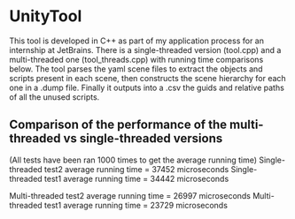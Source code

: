 # UnityTool
  This tool is developed in C++ as part of my application process for an internship at JetBrains. There is a single-threaded version (tool.cpp) and a multi-threaded one (tool_threads.cpp) with running time comparisons below.
  The tool parses the yaml scene files to extract the objects and scripts present in each scene, then constructs the scene hierarchy for each one in a .dump file. Finally it outputs into a .csv the guids and relative paths of all the unused scripts.


## Comparison of the performance of the multi-threaded vs single-threaded versions
(All tests have been ran 1000 times to get the average running time)
  Single-threaded test2 average running time = 37452 microseconds 
  Single-threaded test1 average running time = 34442 microseconds 

  Multi-threaded test2 average running time = 26997 microseconds
  Multi-threaded test1 average running time = 23729 microseconds
